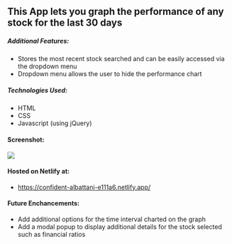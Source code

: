 ## This App lets you graph the performance of any stock for the last 30 days

##### Additional Features:

- Stores the most recent stock searched and can be easily accessed via the dropdown menu
- Dropdown menu allows the user to hide the performance chart

##### Technologies Used:

- HTML
- CSS
- Javascript (using jQuery)

#### Screenshot:

<img src='https://i.imgur.com/foJeeHL.png'>

#### Hosted on Netlify at:

- https://confident-albattani-e111a6.netlify.app/

#### Future Enchancements:

- Add additional options for the time interval charted on the graph
- Add a modal popup to display additional details for the stock selected such as financial ratios